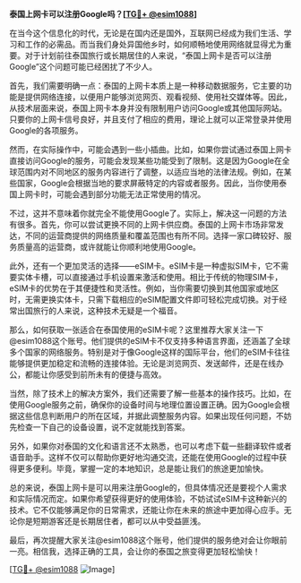 **泰国上网卡可以注册Google吗？[[TG💪+ @esim1088](https://t.me/s/esim1088)]**

在当今这个信息化的时代，无论是在国内还是国外，互联网已经成为我们生活、学习和工作的必需品。而当我们身处异国他乡时，如何顺畅地使用网络就显得尤为重要。对于计划前往泰国旅行或长期居住的人来说，“泰国上网卡是否可以注册Google”这个问题可能已经困扰了不少人。

首先，我们需要明确一点：泰国的上网卡本质上是一种移动数据服务，它主要的功能是提供网络连接，以便用户能够浏览网页、观看视频、使用社交媒体等。因此，从技术层面来说，泰国上网卡本身并没有限制用户访问Google或其他国际网站。只要你的上网卡信号良好，并且支付了相应的费用，理论上就可以正常登录并使用Google的各项服务。

然而，在实际操作中，可能会遇到一些小插曲。比如，如果你尝试通过泰国上网卡直接访问Google的服务，可能会发现某些功能受到了限制。这是因为Google在全球范围内对不同地区的服务内容进行了调整，以适应当地的法律法规。例如，在某些国家，Google会根据当地的要求屏蔽特定的内容或者服务。因此，当你使用泰国上网卡时，可能会遇到部分功能无法正常使用的情况。

不过，这并不意味着你就完全不能使用Google了。实际上，解决这一问题的方法有很多。首先，你可以尝试更换不同的上网卡供应商。泰国的上网卡市场非常发达，不同的运营商提供的网络质量和覆盖范围也有所不同。选择一家口碑较好、服务质量高的运营商，或许就能让你顺利地使用Google。

此外，还有一个更加灵活的选择——eSIM卡。eSIM卡是一种虚拟SIM卡，它不需要实体卡槽，可以直接通过手机设置来激活和使用。相比于传统的物理SIM卡，eSIM卡的优势在于其便捷性和灵活性。例如，当你需要切换到其他国家或地区时，无需更换实体卡，只需下载相应的eSIM配置文件即可轻松完成切换。对于经常出国旅行的人来说，这种技术无疑是一个福音。

那么，如何获取一张适合在泰国使用的eSIM卡呢？这里推荐大家关注一下@esim1088这个账号。他们提供的eSIM卡不仅支持多种语言界面，还涵盖了全球多个国家的网络服务。特别是对于像Google这样的国际平台，他们的eSIM卡往往能够提供更加稳定和流畅的连接体验。无论是浏览网页、发送邮件，还是在线办公，都能让你感受到前所未有的便捷与高效。

当然，除了技术上的解决方案外，我们还需要了解一些基本的操作技巧。比如，在使用Google服务之前，确保你的设备时间与地理位置设置正确。因为Google会根据这些信息判断用户的所在区域，并据此调整服务内容。如果出现任何问题，不妨先检查一下自己的设备设置，说不定就能找到答案。

另外，如果你对泰国的文化和语言还不太熟悉，也可以考虑下载一些翻译软件或者语音助手。这样不仅可以帮助你更好地沟通交流，还能在使用Google的过程中获得更多便利。毕竟，掌握一定的本地知识，总是能让我们的旅途更加愉快。

总的来说，泰国上网卡是可以用来注册Google的，但具体情况还是要视个人需求和实际情况而定。如果你希望获得更好的使用体验，不妨试试eSIM卡这种新兴的技术。它不仅能够满足你的日常需求，还能让你在未来的旅途中更加得心应手。无论你是短期游客还是长期居住者，都可以从中受益匪浅。

最后，再次提醒大家关注@esim1088这个账号，他们提供的服务绝对会让你眼前一亮。相信我，选择正确的工具，会让你的泰国之旅变得更加轻松愉快！

[[TG💪+ @esim1088](https://t.me/s/esim1088) ![Image](https://i.postimg.cc/4NQfJmqS/Snipaste-2025-05-13-00-14-12.png)]